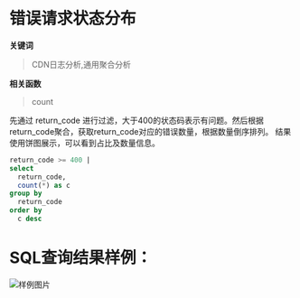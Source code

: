 # 错误请求状态分布
**关键词**
> CDN日志分析,通用聚合分析

**相关函数**
> count

先通过 return_code 进行过滤，大于400的状态码表示有问题。然后根据return_code聚合，获取return_code对应的错误数量，根据数量倒序排列。
结果使用饼图展示，可以看到占比及数量信息。





```SQL
return_code >= 400 |
select
  return_code,
  count(*) as c
group by
  return_code
order by
  c desc
```

# SQL查询结果样例：

![样例图片](http://slsconsole.oss-cn-hangzhou.aliyuncs.com/sql_sample/%E9%94%99%E8%AF%AF%E8%AF%B7%E6%B1%82%E7%8A%B6%E6%80%81%E5%88%86%E5%B8%831585120749.png)